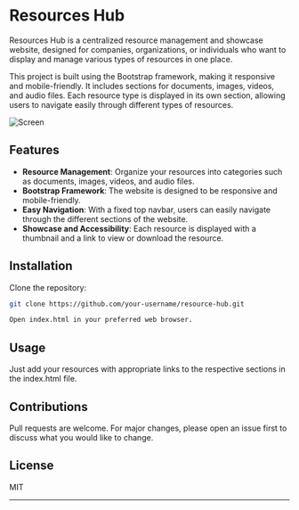 # Resources Hub

Resources Hub is a centralized resource management and showcase website, designed for companies, organizations, or individuals who want to display and manage various types of resources in one place.

This project is built using the Bootstrap framework, making it responsive and mobile-friendly. It includes sections for documents, images, videos, and audio files. Each resource type is displayed in its own section, allowing users to navigate easily through different types of resources.

![Screen](https://dfp0yx826f0dh.cloudfront.net/Resources+Hub+screenshot+image/resources_hub_screen.jpeg)

## Features

- **Resource Management**: Organize your resources into categories such as documents, images, videos, and audio files.
- **Bootstrap Framework**: The website is designed to be responsive and mobile-friendly.
- **Easy Navigation**: With a fixed top navbar, users can easily navigate through the different sections of the website.
- **Showcase and Accessibility**: Each resource is displayed with a thumbnail and a link to view or download the resource.

## Installation

Clone the repository:

```sh
git clone https://github.com/your-username/resource-hub.git

Open index.html in your preferred web browser.
```
## Usage
Just add your resources with appropriate links to the respective sections in the index.html file.

## Contributions
Pull requests are welcome. For major changes, please open an issue first to discuss what you would like to change.

## License
MIT

---

